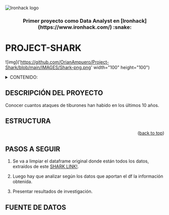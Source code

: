    ![Ironhack logo](https://i.imgur.com/1QgrNNw.png) 
   <h3 align="center">Primer proyecto como Data Analyst en [Ironhack](https://www.ironhack.com/) :snake:</h3>

<a name="readme-top"></a>

#                                                 PROJECT-SHARK
![img]('https://github.com/OrianAmpuero/Project-Shark/blob/main/IMAGES/Shark-png.png' width="100" height="100")


<details>
  <summary>CONTENIDO:</summary>
  <ol> 
    <li><a href="#descripción-del-proyecto">Descripción del Proyecto</a></li>
    <li><a href="#estructura">Estructura</a></li>
    <li><a href="##pasos-a-seguir">Pasos a Seguir</a></li>
    <li><a href="#fuente-de-datos">Fuente de Datos</a></li>
  </ol>
</details>


## DESCRIPCIÓN DEL PROYECTO 

Conocer cuantos ataques de tiburones han habido en los últimos 10 años.

## ESTRUCTURA


<p align="right">(<a href="#readme-top">back to top</a>)</p>

## PASOS A SEGUIR

   1) Se va a limpiar el dataframe original donde están todos los datos, extraídos de este [SHARK LINK!](https://www.kaggle.com/datasets/teajay/global-shark-attacks).

   2) Luego hay que analizar según los datos que aportan el df la información obtenida.

   3) Presentar resultados de investigación.

## FUENTE DE DATOS